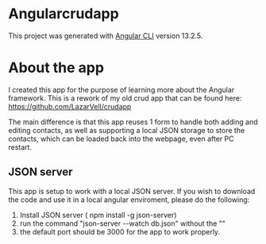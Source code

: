 # Angularcrudapp

This project was generated with [Angular CLI](https://github.com/angular/angular-cli) version 13.2.5.

# About the app

I created this app for the purpose of learning more about the Angular framework. This is a rework of my old crud app that can be found here: https://github.com/LazarVell/crudapp

The main difference is that this app reuses 1 form to handle both adding and editing contacts, as well as supporting a local JSON storage to store the contacts, which can be loaded back into the webpage, even after PC restart.


## JSON server

This app is setup to work with a local JSON server. If you wish to download the code and use it in a local angular enviroment, please do the following:
1. Install JSON server ( npm install -g json-server)
2. run the command "json-server --watch db.json" without the ""
3. the default port should be 3000 for the app to work properly.


